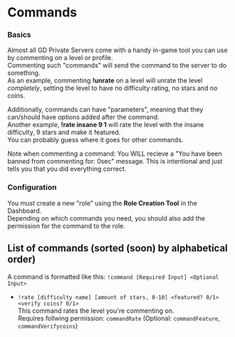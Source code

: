 # Commands
### Basics
Almost all GD Private Servers come with a handy in-game tool you can use by commenting on a level or profile.  
Commenting such "commands" will send the command to the server to do something.  
As an example, commenting **!unrate** on a level will unrate the level _completely_, setting the level to have no difficulty rating, no stars and no coins.

Additionally, commands can have "parameters", meaning that they can/should have options added after the command.  
Another example, **!rate insane 9 1** will rate the level with the insane difficulty, 9 stars and make it featured.  
You can probably guess where it goes for other commands.

Note when commenting a command: You WILL recieve a "You have been banned from commenting for: 0sec" message. This is intentional and just tells you that you did everything correct.

### Configuration
You must create a new "role" using the **Role Creation Tool** in the Dashboard.  
Depending on which commands you need, you should also add the permission for the command to the role.

## List of commands (sorted (soon) by alphabetical order)
A command is formatted like this: ``!command [Required Input] <Optional Input>``  
- `!rate [difficulty name] [amount of stars, 0-10] <featured? 0/1> <verify coins? 0/1>`  
This command rates the level you're commenting on.  
Requires follwing permission: ``commandRate`` (Optional: ``commandFeature``,  ``commandVerifycoins``)